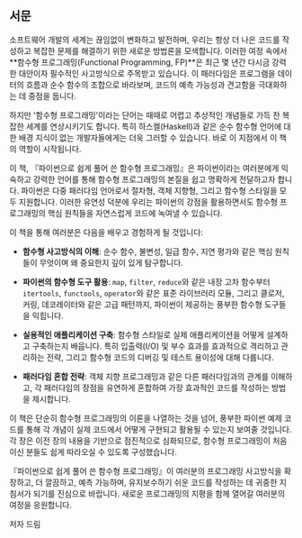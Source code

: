 ## 서문

소프트웨어 개발의 세계는 끊임없이 변화하고 발전하며, 우리는 항상 더 나은 코드를 작성하고 복잡한 문제를 해결하기 위한 새로운 방법론을 모색합니다. 이러한 여정 속에서 **함수형 프로그래밍(Functional Programming, FP)**은 최근 몇 년간 다시금 강력한 대안이자 필수적인 사고방식으로 주목받고 있습니다. 이 패러다임은 프로그램을 데이터의 흐름과 순수 함수의 조합으로 바라보며, 코드의 예측 가능성과 견고함을 극대화하는 데 중점을 둡니다.

하지만 '함수형 프로그래밍'이라는 단어는 때때로 어렵고 추상적인 개념들로 가득 찬 복잡한 세계를 연상시키기도 합니다. 특히 하스켈(Haskell)과 같은 순수 함수형 언어에 대한 배경 지식이 없는 개발자들에게는 더욱 그러할 수 있습니다. 바로 이 지점에서 이 책의 역할이 시작됩니다.

이 책, 『파이썬으로 쉽게 풀어 쓴 함수형 프로그래밍』은 파이썬이라는 여러분에게 익숙하고 강력한 언어를 통해 함수형 프로그래밍의 본질을 쉽고 명확하게 전달하고자 합니다. 파이썬은 다중 패러다임 언어로서 절차형, 객체 지향형, 그리고 함수형 스타일을 모두 지원합니다. 이러한 유연성 덕분에 우리는 파이썬의 강점을 활용하면서도 함수형 프로그래밍의 핵심 원칙들을 자연스럽게 코드에 녹여낼 수 있습니다.

이 책을 통해 여러분은 다음을 배우고 경험하게 될 것입니다:

- **함수형 사고방식의 이해**: 순수 함수, 불변성, 일급 함수, 지연 평가와 같은 핵심 원칙들이 무엇이며 왜 중요한지 깊이 있게 탐구합니다.
    
- **파이썬의 함수형 도구 활용**: `map`, `filter`, `reduce`와 같은 내장 고차 함수부터 `itertools`, `functools`, `operator`와 같은 표준 라이브러리 모듈, 그리고 클로저, 커링, 데코레이터와 같은 고급 패턴까지, 파이썬이 제공하는 풍부한 함수형 도구들을 익힙니다.
    
- **실용적인 애플리케이션 구축**: 함수형 스타일로 실제 애플리케이션을 어떻게 설계하고 구축하는지 배웁니다. 특히 입출력(I/O) 및 부수 효과를 효과적으로 격리하고 관리하는 전략, 그리고 함수형 코드의 디버깅 및 테스트 용이성에 대해 다룹니다.
    
- **패러다임 혼합 전략**: 객체 지향 프로그래밍과 같은 다른 패러다임과의 관계를 이해하고, 각 패러다임의 장점을 유연하게 혼합하여 가장 효과적인 코드를 작성하는 방법을 제시합니다.
    

이 책은 단순히 함수형 프로그래밍의 이론을 나열하는 것을 넘어, 풍부한 파이썬 예제 코드를 통해 각 개념이 실제 코드에서 어떻게 구현되고 활용될 수 있는지 보여줄 것입니다. 각 장은 이전 장의 내용을 기반으로 점진적으로 심화되므로, 함수형 프로그래밍이 처음이신 분들도 쉽게 따라오실 수 있도록 구성했습니다.

『파이썬으로 쉽게 풀어 쓴 함수형 프로그래밍』이 여러분의 프로그래밍 사고방식을 확장하고, 더 깔끔하고, 예측 가능하며, 유지보수하기 쉬운 코드를 작성하는 데 귀중한 지침서가 되기를 진심으로 바랍니다. 새로운 프로그래밍의 지평을 함께 열어갈 여러분의 여정을 응원합니다.

저자 드림